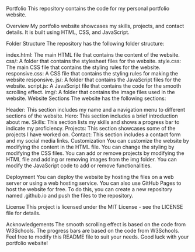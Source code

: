 Portfolio
This repository contains the code for my personal portfolio website.

Overview
My portfolio website showcases my skills, projects, and contact details. It is built using HTML, CSS, and JavaScript.

Folder Structure
The repository has the following folder structure:

index.html: The main HTML file that contains the content of the website.
css/: A folder that contains the stylesheet files for the website.
style.css: The main CSS file that contains the styling rules for the website.
responsive.css: A CSS file that contains the styling rules for making the website responsive.
js/: A folder that contains the JavaScript files for the website.
script.js: A JavaScript file that contains the code for the smooth scrolling effect.
img/: A folder that contains the image files used in the website.
Website Sections
The website has the following sections:

Header: This section includes my name and a navigation menu to different sections of the website.
Hero: This section includes a brief introduction about me.
Skills: This section lists my skills and shows a progress bar to indicate my proficiency.
Projects: This section showcases some of the projects I have worked on.
Contact: This section includes a contact form and my social media links.
Customization
You can customize the website by modifying the content in the HTML file. You can change the styling by modifying the CSS files. You can add or remove projects by modifying the HTML file and adding or removing images from the img folder. You can modify the JavaScript code to add or remove functionalities.

Deployment
You can deploy the website by hosting the files on a web server or using a web hosting service. You can also use GitHub Pages to host the website for free. To do this, you can create a new repository named <username>.github.io and push the files to the repository.

License
This project is licensed under the MIT License - see the LICENSE file for details.

Acknowledgements
The smooth scrolling effect is based on the code from W3Schools.
The progress bars are based on the code from W3Schools.
Feel free to modify this README file to suit your needs. Good luck with your portfolio website!
